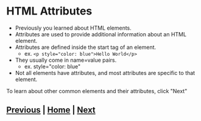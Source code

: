 # HTML Attributes
- Previously you learned about HTML elements.
- Attributes are used to provide additional information about an HTML element.
- Attributes are defined inside the start tag of an element.
  - ex. `<p style="color: blue">Hello World</p>`
- They usually come in name=value pairs.
  - ex. style="color: blue"
- Not all elements have attributes, and most attributes are specific to that element.

To learn about other common elements and their attributes, click "Next"

## [Previous](html_elements.md) | [Home](README.md) | [Next](tags.md)